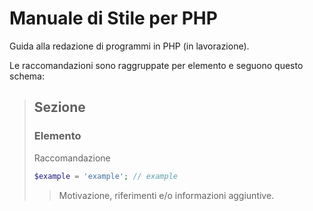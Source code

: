 # Manuale di Stile per PHP
Guida alla redazione di programmi in PHP (in lavorazione).


Le raccomandazioni sono raggruppate per elemento e seguono questo schema:
> ## Sezione
> ### Elemento
> Raccomandazione
> ```php
> $example = 'example'; // example
> ```
> 
> > Motivazione, riferimenti e/o informazioni aggiuntive. 



